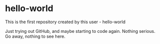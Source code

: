 # hello-world
This is the first repository created by this user - hello-world

Just trying out GitHub, and maybe starting to code again.
Nothing serious.
Go away, nothing to see here.
